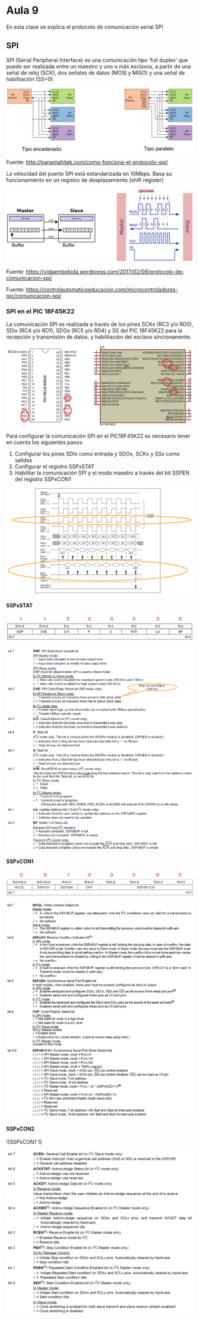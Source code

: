 <h1>Aula 9</h1>

En esta clase se explica el protocolo de comunicación serial SPI

<h2>SPI</h2>

SPI (Serial Peripheral Interface) es una comunicación tipo ‘full duplex’ que puede ser realizada entre un maestro y uno o más esclavos, a partir de una señal de reloj (SCK), dos señales de datos (MOSI y MISO) y una señal de habilitación (SS=0).

![Tipos de conexiones SPI](image.png)

Fuente: http://panamahitek.com/como-funciona-el-protocolo-spi/

 La velocidad del puerto SPI está estandarizada en 10Mbps. Basa su funcionamiento en un registro de desplazamiento (shift register)

![SPI](image-1.png)

Fuente: https://vidaembebida.wordpress.com/2017/02/08/protocolo-de-comunicacion-spi/

Fuente: https://controlautomaticoeducacion.com/microcontroladores-pic/comunicacion-spi/

<h3>SPI en el PIC 18F45K22</h3>

La comunicación SPI es realizada a través de los pines SCKx (RC3 y/o RD0), SDIx (RC4 y/o RD1), SDOx (RC5 y/o RD4) y SS del PIC 18F45K22 para la recepción y transmisión de datos, y habilitación del esclavo síncronamente.

![Pines SPI PIC 18F45K22](image-2.png)

Para configurar la comunicación SPI en el PIC18F45K22 es necesario tener en cuenta los siguientes pasos:

1. Configurar los pines SDIx como entrada y SDOx, SCKx y SSx como salidas
2. Configurar el registro SSPxSTAT 
3. Habilitar la comunicación SPI y el modo maestro a través del bit SSPEN del registro SSPxCON1

![Modos configuración SPI](image-3.png)

<h4>SSPxSTAT</h4>

![SSPxSTAT 1](image-4.png)

![SSPxSTAT 2](image-5.png)

<h4>SSPxCON1</h4>

![SSPxCON1 1](image-6.png)

![SSPxCON1 2](image-7.png)

<h4>SSPxCON2</h4>

![SSPxCON1 1]

![SSPxCON2 2](image-8.png)
